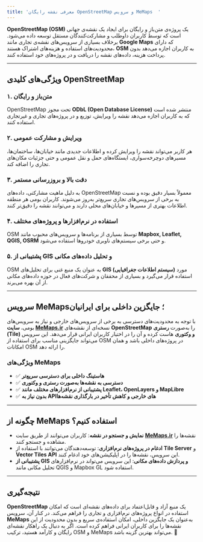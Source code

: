 ```yaml
--- 
title: 'معرفی نقشه رایگان OpenStreetMap و سرویس MeMaps  '
---
```


**OpenStreetMap (OSM)** یک پروژه‌ی متن‌باز و رایگان برای ایجاد یک نقشه‌ی جهانی است که توسط کاربران داوطلب و مشارکت‌کنندگان مستقل توسعه داده می‌شود. برخلاف بسیاری از سرویس‌های نقشه‌ی تجاری مانند **Google Maps** که دارای محدودیت‌های استفاده و هزینه‌های اشتراک هستند، **OSM** به کاربران اجازه می‌دهد بدون پرداخت هزینه، داده‌های نقشه را دریافت و در پروژه‌های خود استفاده کنند.  

---

## **ویژگی‌های کلیدی OpenStreetMap**  

### ۱. متن‌باز و رایگان  
OpenStreetMap تحت مجوز **ODbL (Open Database License)** منتشر شده است که به کاربران اجازه می‌دهد نقشه را ویرایش، توزیع و در پروژه‌های تجاری و غیرتجاری استفاده کنند.  

### ۲. ویرایش و مشارکت عمومی  
هر کاربر می‌تواند نقشه را ویرایش کرده و اطلاعات جدیدی مانند خیابان‌ها، ساختمان‌ها، مسیرهای دوچرخه‌سواری، ایستگاه‌های حمل و نقل عمومی و حتی جزئیات مکان‌های تجاری را اضافه کند.  

### ۳. دقت بالا و بروزرسانی مستمر  
به دلیل ماهیت مشارکتی، داده‌های OpenStreetMap معمولاً بسیار دقیق بوده و نسبت به برخی از سرویس‌های تجاری سریع‌تر به‌روز می‌شوند. کاربران بومی هر منطقه اطلاعات بهتری از مسیرها و خیابان‌های محلی دارند و می‌توانند نقشه را دقیق‌تر کنند.  

### ۴. استفاده در نرم‌افزارها و پروژه‌های مختلف  
OSM توسط بسیاری از برنامه‌ها و سرویس‌های محبوب مانند **Mapbox, Leaflet, QGIS, OSRM** و حتی برخی سیستم‌های ناوبری خودروها استفاده می‌شود.  

### ۵. پشتیبانی از GIS و تحلیل داده‌های مکانی  
OSM به عنوان یک منبع غنی برای تحلیل‌های **GIS (سیستم اطلاعات جغرافیایی)** مورد استفاده قرار می‌گیرد و بسیاری از محققان و شرکت‌های فعال در حوزه داده‌های مکانی از آن بهره می‌برند.  

---

## **سرویس MeMaps؛ جایگزین داخلی برای ایرانیان**  

با توجه به محدودیت‌های دسترسی به برخی از سرویس‌های خارجی و نیاز به سرویس‌های بومی، **سایت [MeMaps.ir](https://memaps.ir)** نسخه‌ای از نقشه‌های **OpenStreetMap** را به‌صورت **رستری (Tile) و وکتوری** هاست کرده و آن را در اختیار کاربران ایرانی قرار می‌دهد. این سرویس می‌تواند جایگزینی مناسب برای استفاده از OSM در پروژه‌های داخلی باشد و همان امکانات OSM را ارائه دهد.  

### **ویژگی‌های MeMaps**  
- ✅ **هاستینگ داخلی برای دسترسی سریع‌تر**  
- ✅ **دسترسی به نقشه‌ها به‌صورت رستری و وکتوری**  
- ✅ **پشتیبانی از نرم‌افزارهای مختلف مانند Leaflet، OpenLayers و MapLibre**  
- ✅ **بدون نیاز به APIهای خارجی و کاهش تأخیر در بارگذاری نقشه‌ها**  

---

## **چگونه از MeMaps استفاده کنیم؟**  

- **نمایش و جستجو در نقشه**: کاربران می‌توانند از طریق سایت **[MeMaps.ir](https://memaps.ir)** نقشه‌ها را مشاهده و جستجو کنند.  
- **ادغام در پروژه‌های نرم‌افزاری**: توسعه‌دهندگان می‌توانند با استفاده از **Tile Server** و **Vector Tiles API** این سرویس، نقشه‌ها را در اپلیکیشن‌های خود ادغام کنند.  
- **پشتیبانی از GIS و پردازش داده‌های مکانی**: این سرویس می‌تواند در نرم‌افزارهای تحلیل مکانی مانند QGIS و Mapbox GL استفاده شود.  

---

## **نتیجه‌گیری**  

**OpenStreetMap** یک منبع آزاد و قابل‌اعتماد برای داده‌های نقشه‌ای است که امکان استفاده در انواع پروژه‌های نرم‌افزاری و تجاری را فراهم می‌کند. در کنار آن، سرویس **MeMaps** به‌عنوان یک جایگزین داخلی، امکان استفاده‌ی سریع و بدون محدودیت از این نقشه‌ها را برای کاربران ایرانی فراهم کرده است. اگر به دنبال یک راهکار نقشه‌ای رایگان و کارآمد هستید، ترکیب OSM و MeMaps می‌تواند بهترین گزینه باشد. 🚀

